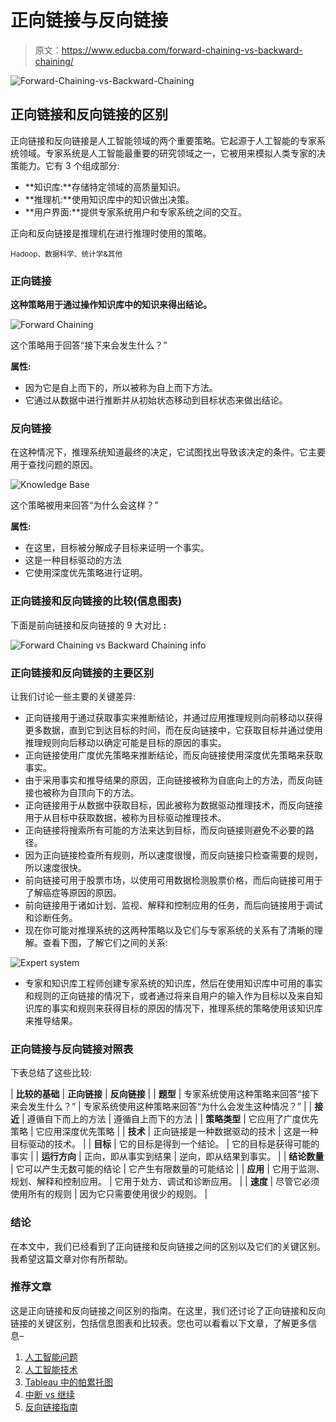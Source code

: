 # 正向链接与反向链接

> 原文：<https://www.educba.com/forward-chaining-vs-backward-chaining/>

![Forward-Chaining-vs-Backward-Chaining](img/0421b08428970b1b53889d0aac0444c2.png)



## 正向链接和反向链接的区别

正向链接和反向链接是人工智能领域的两个重要策略。它起源于人工智能的专家系统领域。专家系统是人工智能最重要的研究领域之一，它被用来模拟人类专家的决策能力。它有 3 个组成部分:

*   **知识库:**存储特定领域的高质量知识。
*   **推理机:**使用知识库中的知识做出决策。
*   **用户界面:**提供专家系统用户和专家系统之间的交互。

正向和反向链接是推理机在进行推理时使用的策略。

<small>Hadoop、数据科学、统计学&其他</small>

### 正向链接

**这种策略用于通过操作知识库中的知识来得出结论。**

![Forward Chaining](img/2d21ce1b0375176fe714e3de761e5684.png)



这个策略用于回答“接下来会发生什么？”

**属性:**

*   因为它是自上而下的，所以被称为自上而下方法。
*   它通过从数据中进行推断并从初始状态移动到目标状态来做出结论。

### 反向链接

在这种情况下，推理系统知道最终的决定，它试图找出导致该决定的条件。它主要用于查找问题的原因。

![Knowledge Base](img/07a7fb668540016c018f7134b664ae71.png)



这个策略被用来回答“为什么会这样？”

**属性:**

*   在这里，目标被分解成子目标来证明一个事实。
*   这是一种目标驱动的方法
*   它使用深度优先策略进行证明。

### 正向链接和反向链接的比较(信息图表)

下面是前向链接和反向链接的 9 大对比 **:**

![Forward Chaining vs Backward Chaining info](img/3877f0f8e74ec0785ed871cec7bcb235.png)



### 正向链接和反向链接的主要区别

让我们讨论一些主要的关键差异:

*   正向链接用于通过获取事实来推断结论，并通过应用推理规则向前移动以获得更多数据，直到它到达目标的时间，而在反向链接中，它获取目标并通过使用推理规则向后移动以确定可能是目标的原因的事实。
*   正向链接使用广度优先策略来推断结论，而反向链接使用深度优先策略来获取事实。
*   由于采用事实和推导结果的原因，正向链接被称为自底向上的方法，而反向链接也被称为自顶向下的方法。
*   正向链接用于从数据中获取目标，因此被称为数据驱动推理技术，而反向链接用于从目标中获取数据，被称为目标驱动推理技术。
*   正向链接将搜索所有可能的方法来达到目标，而反向链接则避免不必要的路径。
*   因为正向链接检查所有规则，所以速度很慢，而反向链接只检查需要的规则，所以速度很快。
*   前向链接可用于股票市场，以使用可用数据检测股票价格，而后向链接可用于了解癌症等原因的原因。
*   前向链接用于诸如计划、监视、解释和控制应用的任务，而后向链接用于调试和诊断任务。
*   现在你可能对推理系统的这两种策略以及它们与专家系统的关系有了清晰的理解。查看下图，了解它们之间的关系:

![Expert system](img/e84d2f6ee847e537093ecb2ad4cdd109.png)



*   专家和知识库工程师创建专家系统的知识库，然后在使用知识库中可用的事实和规则的正向链接的情况下，或者通过将来自用户的输入作为目标以及来自知识库的事实和规则来获得目标的原因的情况下，推理系统的策略使用该知识库来推导结果。

### 正向链接与反向链接对照表

下表总结了这些比较:

| **比较的基础** | **正向链接** | **反向链接** |
| **题型** | 专家系统使用这种策略来回答“接下来会发生什么？” | 专家系统使用这种策略来回答“为什么会发生这种情况？” |
| **接近** | 遵循自下而上的方法 | 遵循自上而下的方法 |
| **策略类型** | 它应用了广度优先策略 | 它应用深度优先策略 |
| **技术** | 正向链接是一种数据驱动的技术 | 这是一种目标驱动的技术。 |
| **目标** | 它的目标是得到一个结论。 | 它的目标是获得可能的事实 |
| **运行方向** | 正向，即从事实到结果 | 逆向，即从结果到事实。 |
| **结论数量** | 它可以产生无数可能的结论 | 它产生有限数量的可能结论 |
| **应用** | 它用于监测、规划、解释和控制应用。 | 它用于处方、调试和诊断应用。 |
| **速度** | 尽管它必须使用所有的规则 | 因为它只需要使用很少的规则。 |

### 结论

在本文中，我们已经看到了正向链接和反向链接之间的区别以及它们的关键区别。我希望这篇文章对你有所帮助。

### 推荐文章

这是正向链接和反向链接之间区别的指南。在这里，我们还讨论了正向链接和反向链接的关键区别，包括信息图表和比较表。您也可以看看以下文章，了解更多信息–

1.  [人工智能问题](https://www.educba.com/artificial-intelligence-problems/)
2.  [人工智能技术](https://www.educba.com/artificial-intelligence-technology/)
3.  [Tableau 中的帕累托图](https://www.educba.com/pareto-chart-in-tableau/)
4.  [中断 vs 继续](https://www.educba.com/break-vs-continue/)
5.  [反向链接指南](https://www.educba.com/backward-chaining/)





